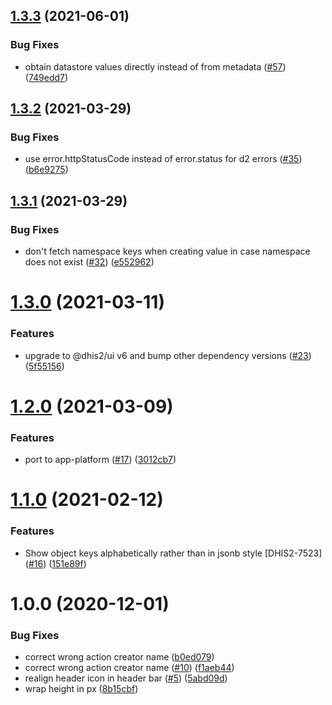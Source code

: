 ## [1.3.3](https://github.com/dhis2/datastore-app/compare/v1.3.2...v1.3.3) (2021-06-01)


### Bug Fixes

* obtain datastore values directly instead of from metadata  ([#57](https://github.com/dhis2/datastore-app/issues/57)) ([749edd7](https://github.com/dhis2/datastore-app/commit/749edd7e7c6ff05a91b4750b3f6127da4772476b))

## [1.3.2](https://github.com/dhis2/datastore-app/compare/v1.3.1...v1.3.2) (2021-03-29)


### Bug Fixes

* use error.httpStatusCode instead of error.status for d2 errors ([#35](https://github.com/dhis2/datastore-app/issues/35)) ([b6e9275](https://github.com/dhis2/datastore-app/commit/b6e92751a3c76ca7e4eb89a9f0b713c1065444ed))

## [1.3.1](https://github.com/dhis2/datastore-app/compare/v1.3.0...v1.3.1) (2021-03-29)


### Bug Fixes

* don't fetch namespace keys when creating value in case namespace does not exist ([#32](https://github.com/dhis2/datastore-app/issues/32)) ([e552962](https://github.com/dhis2/datastore-app/commit/e5529620ff18176fb2eace7fdb0a54bbd5de09ae))

# [1.3.0](https://github.com/dhis2/datastore-app/compare/v1.2.0...v1.3.0) (2021-03-11)


### Features

* upgrade to @dhis2/ui v6 and bump other dependency versions  ([#23](https://github.com/dhis2/datastore-app/issues/23)) ([5f55156](https://github.com/dhis2/datastore-app/commit/5f55156b51109fdd498945a6cdd5a1a799847325))

# [1.2.0](https://github.com/dhis2/datastore-app/compare/v1.1.0...v1.2.0) (2021-03-09)


### Features

* port to app-platform ([#17](https://github.com/dhis2/datastore-app/issues/17)) ([3012cb7](https://github.com/dhis2/datastore-app/commit/3012cb73aef845491d2f3446d16ae89b7a55ebf1))

# [1.1.0](https://github.com/dhis2/datastore-app/compare/v1.0.0...v1.1.0) (2021-02-12)


### Features

* Show object keys alphabetically rather than in jsonb style [DHIS2-7523] ([#16](https://github.com/dhis2/datastore-app/issues/16)) ([151e89f](https://github.com/dhis2/datastore-app/commit/151e89ffe555d63d85a85d60f172b04f3ec24c2e))

# 1.0.0 (2020-12-01)


### Bug Fixes

* correct wrong action creator name ([b0ed079](https://github.com/dhis2/datastore-app/commit/b0ed079011e038b10dc616551a3583db79c6a308))
* correct wrong action creator name ([#10](https://github.com/dhis2/datastore-app/issues/10)) ([f1aeb44](https://github.com/dhis2/datastore-app/commit/f1aeb442779acfa9037cb20f35d25277e99a725d))
* realign header icon in header bar ([#5](https://github.com/dhis2/datastore-app/issues/5)) ([5abd09d](https://github.com/dhis2/datastore-app/commit/5abd09d9f3e5467302799ee768914afb1ae73be4))
* wrap height in px ([8b15cbf](https://github.com/dhis2/datastore-app/commit/8b15cbf2c5e35be82b8d3005891045dd7849ce87))
